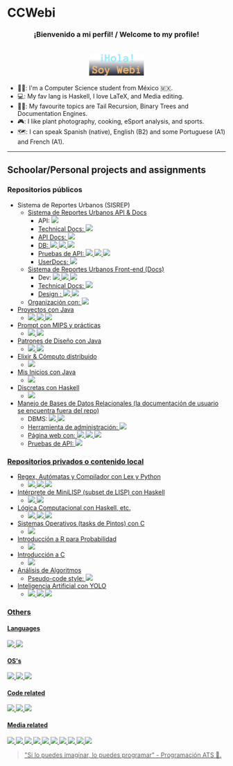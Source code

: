 <!-- Kudos 2 @anuraghazra, I used his README as reference :D. And alexandresanlim & Ileriayo for the badges C: -->
<!-- TODO: ADD REFERENCES :D -->
# CCWebi

<h3 align="center">
    ¡Bienvenido a mi perfil! / Welcome to my profile!</br>&nbsp;
    <p align="center"><img width="25%" alt="Hola, soy Isaac" src="./images/HSI.png"/></p>
</h3>

- 👨‍💻: I'm a Computer Science student from México :mexico:.
- 💻: My fav lang is Haskell, I love LaTeX, and Media editing.
- 🧑‍🎓: My favourite topics are Tail Recursion, Binary Trees and Documentation Engines.
- 🎮: I like plant photography, cooking, eSport analysis, and sports.
- 🗺️: I can speak Spanish (native), English (B2) and some Portuguese (A1) and French (A1).

<!--
## My GitHub Stats

> [!NOTE]
> Most of the repos I've worked in are **not mine** or are **under "organizations"** or are in local (Haskell, SQL, API's, C).

[![Top Langs](https://github-readme-stats-opal-rho.vercel.app/api/top-langs/?username=CCWebi&layout=compact&theme=onedark&count-private=true)](https://github.com/CCWebi/github-readme-stats)
![GitHub stats](https://github-readme-stats-opal-rho.vercel.app/api?username=CCWebi&show_icons=true&theme=onedark&hide=stars,issues)
-->
---

## Schoolar/Personal projects and assignments

### Repositorios públicos

- Sistema de Reportes Urbanos (SISREP)
  - [Sistema de Reportes Urbanos API & Docs](https://github.com/ingenieria-software-7009-2025-2/backendcouncil-api/tree/docs/last)
    - API: <a href="https://kotlinlang.org"><img src="https://img.shields.io/badge/Kotlin-B125EA?style=for-the-badge&logo=kotlin&logoColor=white"/>
    - Technical Docs: <a href="https://kotlinlang.org/docs/kotlin-doc.html"><img src="https://img.shields.io/badge/KDoc-FFFFFF?style=for-the-badge&logo=kotlin&logoColor=purple"/>
    - API Docs: <a href="https://www.openapis.org"><img src="https://img.shields.io/badge/openapi-9acd32?style=for-the-badge&logo=openapiinitiative&logoColor=white"/>
    - DB: <a href="https://www.postgresql.org"><img src="https://img.shields.io/badge/PostgreSQL-316192?style=for-the-badge&logo=postgresql&logoColor=white"/>
          <a href="https://dbeaver.io"><img src="https://img.shields.io/badge/dbeaver-382923?style=for-the-badge&logo=dbeaver&logoColor=white"/>
          <a href="https://www.docker.com"><img src="https://img.shields.io/badge/Docker-2CA5E0?style=for-the-badge&logo=docker&logoColor=white"/>
    - Pruebas de API: <a href="https://www.postman.com"><img src="https://img.shields.io/badge/Postman-FF6C37?style=for-the-badge&logo=Postman&logoColor=white"/>
                      <a href="https://developer.mozilla.org/es/docs/Web/JavaScript"><img src="https://img.shields.io/badge/JavaScript-323330?style=for-the-badge&logo=javascript&logoColor=F7DF1E"/>
                      <a href="https://www.json.org/json-en.html"><img src="https://img.shields.io/badge/json-5E5C5C?style=for-the-badge&logo=json&logoColor=white"/>
    - UserDocs: <a href="https://www.latex-project.org"><img src="https://img.shields.io/badge/LaTeX-47A141?style=for-the-badge&logo=LaTeX&logoColor=white"/>
  - [Sistema de Reportes Urbanos Front-end (Docs)](https://github.com/ingenieria-software-7009-2025-2/frontendcouncil-frontend/tree/docs/last)
    - Dev: <a href="https://es.react.dev"><img src="https://img.shields.io/badge/React-20232A?style=for-the-badge&logo=react&logoColor=61DAFB"/>
           <a href="https://www.typescriptlang.org"><img src="https://img.shields.io/badge/TypeScript-007ACC?style=for-the-badge&logo=typescript&logoColor=white"/>
           <a href="https://developer.mozilla.org/es/docs/Web/CSS"><img src="https://img.shields.io/badge/CSS 3-1572B6?style=for-the-badge&logo=css&logoColor=white"/>
    - Technical Docs: <a href="https://tsdoc.org"><img src="https://img.shields.io/badge/TSDoc-3c8245?style=for-the-badge&logo=typescript&logoColor=white"/>
    - Design : <a href="https://figma.com"><img src="https://img.shields.io/badge/Figma-F24E1E?style=for-the-badge&logo=figma&logoColor=white"/>
               <a href="https://inkscape.org"><img src="https://img.shields.io/badge/Inkscape-000000?style=for-the-badge&logo=Inkscape&logoColor=white"/>
  - Organización con: <a href="https://www.notion.com"><img src="https://img.shields.io/badge/Notion-000000?style=for-the-badge&logo=notion&logoColor=white"/> 
- [Proyectos con Java](https://github.com/CCWebi/Proyectos-EstructurasDeDatos) 
  - <a href="https://www.java.com"><img src="https://img.shields.io/badge/java-%23ED8B00.svg?style=for-the-badge&logo=openjdk&logoColor=white"/>
    <a href="https://maven.apache.org"><img src="https://img.shields.io/badge/apache_maven-C71A36?style=for-the-badge&logo=apachemaven&logoColor=white"/>
    <a href="https://docs.oracle.com/javase/7/docs/technotes/tools/windows/javadoc.html"><img src="https://img.shields.io/badge/javadoc-%23ED8B00.svg?style=for-the-badge&logo=openjdk&logoColor=white"/>
- [Prompt con MIPS y prácticas](https://github.com/CCWebi/Proyectos-EstructurasDeDatos) 
  - <a href="https://computerscience.missouristate.edu/mars-mips-simulator.htm"><img src="https://img.shields.io/badge/assembly%20script-%23000000.svg?style=for-the-badge&logo=assemblyscript&logoColor=white">
    <a href="https://www.python.org"><img src="https://img.shields.io/badge/Python-FFD43B?style=for-the-badge&logo=python&logoColor=blue"/>
- [Patrones de Diseño con Java](https://github.com/CCWebi/DesignPatterns)
  - <a href="https://www.java.com"><img src="https://img.shields.io/badge/java-%23ED8B00.svg?style=for-the-badge&logo=openjdk&logoColor=white"/>
    <a href="https://docs.oracle.com/javase/7/docs/technotes/tools/windows/javadoc.html"><img src="https://img.shields.io/badge/javadoc-%23ED8B00.svg?style=for-the-badge&logo=openjdk&logoColor=white"/>
- [Elixir & Cómputo distribuido](https://github.com/CCWebi/Basic-Elixir)
  - <a href="https://elixir-lang.org"><img src="https://img.shields.io/badge/Elixir-4B275F?style=for-the-badge&logo=elixir&logoColor=white"/>
- [Mis Inicios con Java](https://github.com/CCWebi/Java-Inicios)
  - <a href="https://www.java.com"><img src="https://img.shields.io/badge/java-%23ED8B00.svg?style=for-the-badge&logo=openjdk&logoColor=white"/>
- [Discretas con Haskell](https://github.com/wallsified/Discretas-Lab)
  - <a href="https://www.haskell.org"><img src="https://img.shields.io/badge/Haskell-5D4F85?style=for-the-badge&logo=haskell&logoColor=white"/>
- [Manejo de Bases de Datos Relacionales (la documentación de usuario se encuentra fuera del repo)](https://github.com/kyogre235/BDD-repo/tree/ale-proyecto-queries)
  - DBMS: <a href="https://www.postgresql.org"><img src="https://img.shields.io/badge/PostgreSQL-316192?style=for-the-badge&logo=postgresql&logoColor=white"/>
          <a href="https://www.docker.com"><img src="https://img.shields.io/badge/Docker-2CA5E0?style=for-the-badge&logo=docker&logoColor=white"/>
  - Herramienta de administración: <a href="https://dbeaver.io"><img src="https://img.shields.io/badge/dbeaver-382923?style=for-the-badge&logo=dbeaver&logoColor=white"/>
  - Página web con: <a href="https://www.python.org"><img src="https://img.shields.io/badge/Python-FFD43B?style=for-the-badge&logo=python&logoColor=blue"/>
                    <a href="https://www.djangoproject.com"><img src="https://img.shields.io/badge/Django-092E20?style=for-the-badge&logo=django&logoColor=green">
                    <a href="https://www.django-rest-framework.org"><img src="https://img.shields.io/badge/django%20rest-ff1709?style=for-the-badge&logo=django&logoColor=white">
  - Pruebas de API: <a href="https://www.postman.com"><img src="https://img.shields.io/badge/Postman-FF6C37?style=for-the-badge&logo=Postman&logoColor=white"/>

### Repositorios privados o contenido local

- Regex, Autómatas y Compilador con Lex y Python
  - <a href="https://www.python.org"><img src="https://img.shields.io/badge/Python-FFD43B?style=for-the-badge&logo=python&logoColor=blue"/>
    <a href="https://www.ibm.com/docs/fi/aix/7.2.0?topic=information-generating-lexical-analyzer-lex-command"><img src="https://img.shields.io/badge/Lex-444444?style=for-the-badge"/>
    <a href="https://gcc.gnu.org"><img src="https://img.shields.io/badge/C-00599C?style=for-the-badge&logo=c&logoColor=white"/>
- Intérprete de MiniLISP (subset de LISP) con Haskell
  - <a href="https://www.haskell.org"><img src="https://img.shields.io/badge/Haskell-5D4F85?style=for-the-badge&logo=haskell&logoColor=white"/>
    <a href="https://www.ibm.com/docs/fi/aix/7.2.0?topic=information-generating-lexical-analyzer-lex-command"><img src="https://img.shields.io/badge/Happy-FFFF51?style=for-the-badge"/>
- Lógica Computacional con Haskell, etc.
  - <a href="https://www.haskell.org"><img src="https://img.shields.io/badge/Haskell-5D4F85?style=for-the-badge&logo=haskell&logoColor=white"/>
    <a href="https://www.swi-prolog.org"><img src="https://img.shields.io/badge/SWIProlog-b53418?style=for-the-badge"/>
    <a href="https://www.di.ens.fr/~rival/semverif-2018/sem-04-coq.pdf"><img src="https://img.shields.io/badge/Coq-ab8b50?style=for-the-badge"/>
- Sistemas Operativos (tasks de Pintos) con C
  - <a href="https://gcc.gnu.org"><img src="https://img.shields.io/badge/C-00599C?style=for-the-badge&logo=c&logoColor=white"/>
- Introducción a R para Probabilidad
  - <a href="https://www.r-project.org"><img src="https://img.shields.io/badge/R-276DC3?style=for-the-badge&logo=r&logoColor=white">
- Introducción a C
  - <a href="https://gcc.gnu.org"><img src="https://img.shields.io/badge/C-00599C?style=for-the-badge&logo=c&logoColor=white"/>
- Análisis de Algoritmos
  - Pseudo-code style: <a href="https://www.java.com"><img src="https://img.shields.io/badge/java-%23ED8B00.svg?style=for-the-badge&logo=openjdk&logoColor=white"/>
- Inteligencia Artificial con YOLO
  - <a href="https://docs.ultralytics.com"><img src="https://img.shields.io/badge/YOLO-FFFFFF?style=for-the-badge&logo=YOLO&logoColor=blue"/>
    <a href="https://yaml.org"><img src="https://img.shields.io/badge/yaml-%23ffffff.svg?style=for-the-badge&logo=yaml&logoColor=151515">
    <a href="https://www.python.org"><img src="https://img.shields.io/badge/Python-FFD43B?style=for-the-badge&logo=python&logoColor=blue"/>

<!--  - <a href=""><img src="">
-->


### Others

#### Languages

<a href="https://www.latex-project.org"><img src="https://img.shields.io/badge/LaTeX-47A141?style=for-the-badge&logo=LaTeX&logoColor=white"/>
<a href="https://docs.github.com/en/get-started/writing-on-github/getting-started-with-writing-and-formatting-on-github/basic-writing-and-formatting-syntax"><img src="https://img.shields.io/badge/Markdown-000000?style=for-the-badge&logo=markdown&logoColor=white"/>

#### OS's

<a href="https://lubuntu.me"><img src="https://img.shields.io/badge/Lubuntu-0068C8?style=for-the-badge&logo=lubuntu&logoColor=white"/>
<a href="https://www.microsoft.com/en-us/windows/windows-11"><img src="https://img.shields.io/badge/Windows_11-0078d4?style=for-the-badge&logo=windows-11&logoColor=white"/>
<a href="https://www.virtualbox.org"><img src="https://img.shields.io/badge/VirtualBox-21416b?style=for-the-badge&logo=VirtualBox&logoColor=white"/>

#### Code related

<a href="https://code.visualstudio.com"><img src="https://img.shields.io/badge/VSCode-0078D4?style=for-the-badge&logo=visual%20studio%20code&logoColor=white"/>
<a href="https://www.jetbrains.com/idea/"><img src="https://img.shields.io/badge/IntelliJ_IDEA-000000.svg?style=for-the-badge&logo=intellij-idea&logoColor=white"/>
<a href="https://github.com"><img src="https://img.shields.io/badge/GitHub-100000?style=for-the-badge&logo=github&logoColor=white"/>

#### Media related

<a href="https://www.figma.com"><img src="https://img.shields.io/badge/Figma-F24E1E?style=for-the-badge&logo=figma&logoColor=white"/>
<a href="https://www.overleaf.com"><img src="https://img.shields.io/badge/Overleaf-47A141?style=for-the-badge&logo=Overleaf&logoColor=white"/>
<a href="https://www.notion.com"><img src="https://img.shields.io/badge/Notion-000000?style=for-the-badge&logo=notion&logoColor=white"/>
<a href="https://www.blackmagicdesign.com/products/davinciresolve"><img src="https://img.shields.io/badge/DAVINCI RESOLVE-555555?style=for-the-badge"/>
<a href="https://www.gimp.org"><img src="https://img.shields.io/badge/gimp-5C5543?style=for-the-badge&logo=gimp&logoColor=white"/>
<a href="https://inkscape.org"><img src="https://img.shields.io/badge/Inkscape-000000?style=for-the-badge&logo=Inkscape&logoColor=white"/>
<a href="https://www.blender.org"><img src="https://img.shields.io/badge/blender-%23F5792A.svg?style=for-the-badge&logo=blender&logoColor=white"/>
<a href="https://www.adobe.com/products/photoshop-lightroom.html"><img src="https://img.shields.io/badge/Adobe%20Lightroom-31A8FF?style=for-the-badge&logo=Adobe%20Lightroom&logoColor=white"/>
<a href="https://www.adobe.com/products/photoshop.html"><img src="https://img.shields.io/badge/Adobe%20Photoshop-31A8FF?style=for-the-badge&logo=Adobe%20Photoshop&logoColor=black"/>
<a href="https://affinity.serif.com/es/photo/"><img src="https://img.shields.io/badge/affinity%20photo-%237E4DD2.svg?style=for-the-badge&logo=affinity-photo&logoColor=white"/>
</br>

> "Si lo puedes imaginar, lo puedes programar" - Programación ATS :fallen_leaf:.
